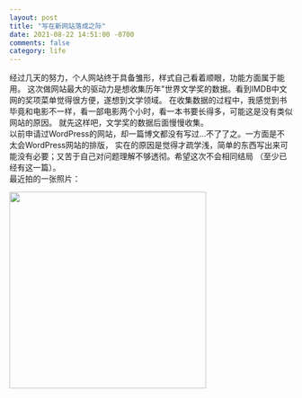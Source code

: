 ```yaml
---
layout: post
title: "写在新网站落成之际"
date: 2021-08-22 14:51:00 -0700
comments: false
category: life
---
```

经过几天的努力，个人网站终于具备雏形，样式自己看着顺眼，功能方面属于能用。
这次做网站最大的驱动力是想收集历年"世界文学奖的数据。看到IMDB中文网的奖项菜单觉得很方便，遂想到文学领域。
在收集数据的过程中，我感觉到书毕竟和电影不一样，看一部电影两个小时，看一本书要长得多，可能这是没有类似网站的原因。
就先这样吧，文学奖的数据后面慢慢收集。  
以前申请过WordPress的网站，却一篇博文都没有写过…不了了之。一方面是不太会WordPress网站的排版，
实在的原因是觉得才疏学浅，简单的东西写出来可能没有必要；又苦于自己对问题理解不够透彻。希望这次不会相同结局
（至少已经有这一篇）。  
最近拍的一张照片：

<img src="{{ site.baseurl}}/images/2021_08_22_img1.JPG" class="img-thumbnail center-block" width="350">